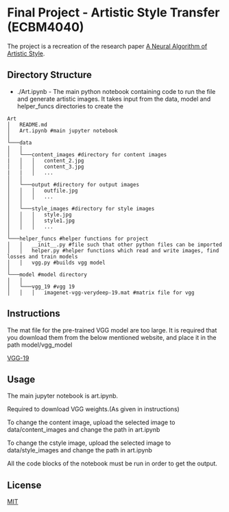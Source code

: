 # Final Project - Artistic Style Transfer (ECBM4040)

The project is a recreation of the research paper [A Neural Algorithm of Artistic Style](https://arxiv.org/pdf/1508.06576.pdf).



## Directory Structure
- ./Art.ipynb - The main python notebook containing code to run the file and generate artistic images. It takes input from the data, model and helper_funcs directories to create the 

```
Art
│   README.md
│   Art.ipynb #main jupyter notebook    
│
└───data
│   │
│   └───content_images #directory for content images
|   │   │   content_2.jpg 
│   │   │   content_3.jpg
|   |   │   ...
│   │
│   └───output #directory for output images
│   │   │   outfile.jpg
│   │   │   ...
│   │
│   └───style_images #directory for style images
│   │   │   style.jpg
│   │   │   style1.jpg
│   │   │   ...
│   
└───helper_funcs #helper functions for project
│   │   __init__.py #file such that other python files can be imported
│   │   helper.py #helper functions which read and write images, find losses and train models
│   │   vgg.py #builds vgg model
│
└───model #model directory
│   │
│   └───vgg_19 #vgg 19
│   │   │   imagenet-vgg-verydeep-19.mat #matrix file for vgg
```

## Instructions

The mat file for the pre-trained VGG model are too large.
It is required that you download them from the below mentioned website, and place it in the path model/vgg_model


[VGG-19](http://www.vlfeat.org/matconvnet/models/beta16/imagenet-vgg-verydeep-19.mat)


## Usage
The main jupyter notebook is art.ipynb.

Required to download VGG weights.(As given in instructions)


To change the content image, upload the selected image to data/content_images and change the path in art.ipynb

To change the cstyle image, upload the selected image to data/style_images and change the path in art.ipynb

All the code blocks of the notebook must be run in order to get the output. 


## License
[MIT](https://choosealicense.com/licenses/mit/)